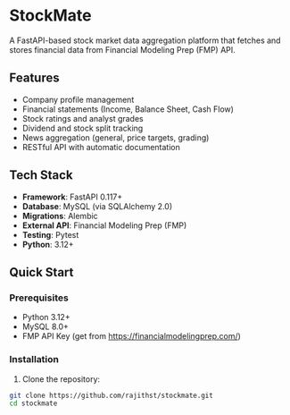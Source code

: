 # StockMate

A FastAPI-based stock market data aggregation platform that fetches and stores financial data from Financial Modeling Prep (FMP) API.

## Features

- Company profile management
- Financial statements (Income, Balance Sheet, Cash Flow)
- Stock ratings and analyst grades
- Dividend and stock split tracking
- News aggregation (general, price targets, grading)
- RESTful API with automatic documentation

## Tech Stack

- **Framework**: FastAPI 0.117+
- **Database**: MySQL (via SQLAlchemy 2.0)
- **Migrations**: Alembic
- **External API**: Financial Modeling Prep (FMP)
- **Testing**: Pytest
- **Python**: 3.12+

## Quick Start

### Prerequisites

- Python 3.12+
- MySQL 8.0+
- FMP API Key (get from https://financialmodelingprep.com/)

### Installation

1. Clone the repository:
```bash
git clone https://github.com/rajithst/stockmate.git
cd stockmate